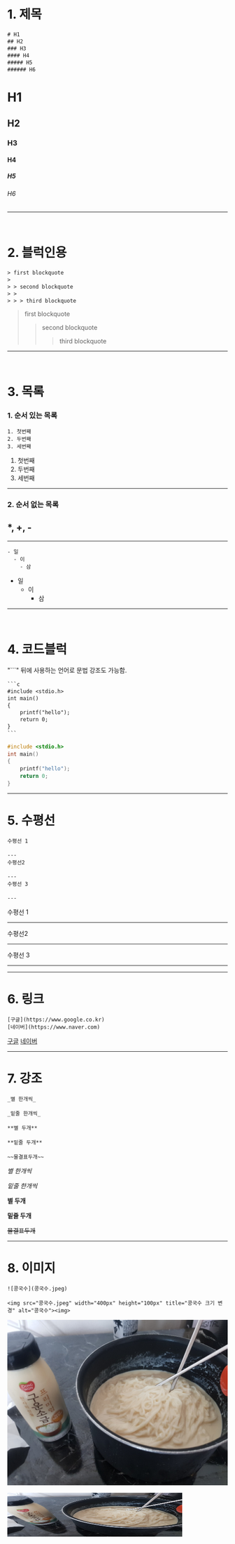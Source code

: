 # 1. 제목

```
# H1
## H2
### H3
#### H4
##### H5
###### H6
```

# H1

## H2

### H3

#### H4

##### H5

###### H6

---

<br>

# 2. 블럭인용

```
> first blockquote
>
> > second blockquote
> >
> > > third blockquote
```

> first blockquote
>
> > second blockquote
> >
> > > third blockquote

---

<br>

# 3. 목록

### 1. 순서 있는 목록

```
1. 첫번째
2. 두번째
3. 세번째
```

1. 첫번째
2. 두번째
3. 세번째

---

### 2. 순서 없는 목록

## \*, +, -

---

```
- 일
  - 이
    - 삼
```

- 일
  - 이
    - 삼

---

<br>

# 4. 코드블럭

"```" 뒤에 사용하는 언어로 문법 강조도 가능함.

````
```c
#include <stdio.h>
int main()
{
    printf("hello");
    return 0;
}
```
````

```c
#include <stdio.h>
int main()
{
    printf("hello");
    return 0;
}
```

---

# 5. 수평선

```
수평선 1

---
수평선2

---
수평선 3

---
```

수평선 1

---

수평선2

---

수평선 3

---

---

# 6. 링크

```
[구글](https://www.google.co.kr)
[네이버](https://www.naver.com)
```

[구글](https://www.google.co.kr)
[네이버](https://www.naver.com)

---

# 7. 강조

```
_별 한개씩_

_밑줄 한개씩_

**별 두개**

**밑줄 두개**

~~물결표두개~~
```

_별 한개씩_

_밑줄 한개씩_

**별 두개**

**밑줄 두개**

~~물결표두개~~

---

# 8. 이미지

```
![콩국수](콩국수.jpeg)

<img src="콩국수.jpeg" width="400px" height="100px" title="콩국수 크기 변경" alt="콩국수"><img>

```

![콩국수](콩국수.jpeg)

<img src="콩국수.jpeg" width="400px" height="100px" title="콩국수 크기 변경" alt="콩국수"><img>
